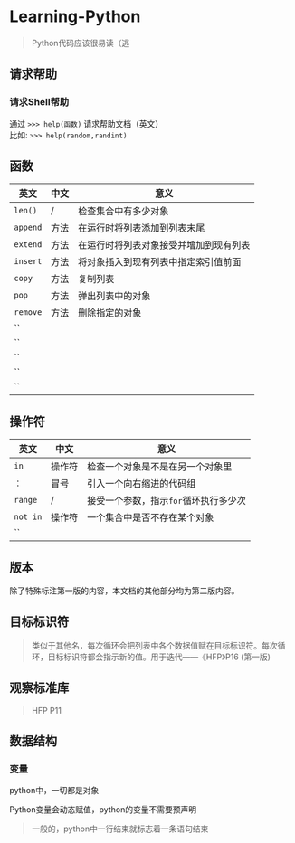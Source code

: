 # Learning-Python
>Python代码应该很易读（逃
## 请求帮助
### 请求Shell帮助
通过 ` >>> help(函数) ` 请求帮助文档（英文）
<br>
比如: `>>> help(random,randint)`
 
## 函数
|  英文  | 中文 | 意义 |
|  ----  | ----  | ---- |
| `len()` | / | 检查集合中有多少对象 |
| `append` | 方法  | 在运行时将列表添加到列表末尾 |
| `extend` | 方法 | 在运行时将列表对象接受并增加到现有列表 |  
| `insert` | 方法 | 将对象插入到现有列表中指定索引值前面 |
| `copy` | 方法 | 复制列表 |
| `pop` | 方法 | 弹出列表中的对象 |
| `remove` | 方法 | 删除指定的对象 |
| `` |  |  |
| `` |  |  |
| `` |  |  |
| `` |  |  |
| `` |  |  |
## 操作符
|  英文  | 中文 | 意义 |
|  ----  | ----  | ---- |
| `in`  | 操作符 | 检查一个对象是不是在另一个对象里   |
| `：`  | 冒号 |  引入一个向右缩进的代码组  |
| `range` | / | 接受一个参数，指示`for`循环执行多少次 |
| `not in` | 操作符 | 一个集合中是否不存在某个对象 |
| `` |  |  |
## 版本
除了特殊标注第一版的内容，本文档的其他部分均为第二版内容。

## 目标标识符
 > 类似于其他名，每次循环会把列表中各个数据值赋在目标标识符。每次循环，目标标识符都会指示新的值。用于迭代——《HFP》P16 (第一版)

## 观察标准库
>HFP P11
## 数据结构
### 变量
python中，一切都是对象<br>

Python变量会动态赋值，python的变量不需要预声明
</br>
>一般的，python中一行结束就标志着一条语句结束




 